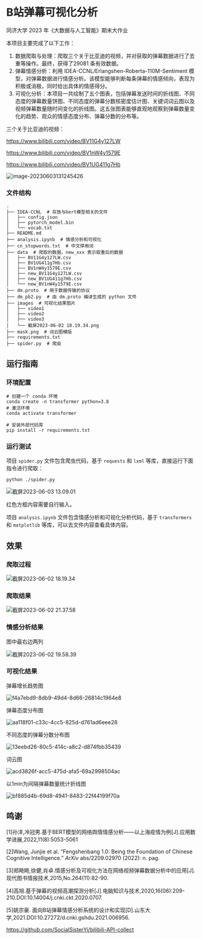 # B站弹幕可视化分析


同济大学 2023 年《大数据与人工智能》期末大作业

本项目主要完成了以下工作：

1. 数据爬取与处理：爬取三个关于比亚迪的视频，并对获取的弹幕数据进行了去重等操作。最终，获得了29081 条有效数据。
2. 弹幕情感分析：利用 IDEA-CCNL/Erlangshen-Roberta-110M-Sentiment 模型，对弹幕数据进行情感分析。该模型能够判断每条弹幕的情感倾向，表现为积极或消极，同时给出具体的情感得分。
3. 可视化分析：本项目一共绘制了五个图表，包括弹幕发送时间的折线图、不同态度的弹幕数量饼图、不同态度的弹幕分数核密度估计图、关键词词云图以及视频弹幕数量随时间变化的折线图。这五张图表能够直观地观察到弹幕数量变化的趋势、观众的情感态度分布、弹幕分数的分布等。

三个关于比亚迪的视频：

https://www.bilibili.com/video/BV11G4y127LW

https://www.bilibili.com/video/BV1nW4y1579E

https://www.bilibili.com/video/BV1UG411g7Hb

![image-20230603131245426](https://lei-1306809548.cos.ap-shanghai.myqcloud.com/Obsidian/image-20230603131245426.png)

### 文件结构

```shell
.
├── IDEA-CCNL  # 存放与bert模型相关的文件
│   ├── config.json  
│   ├── pytorch_model.bin
│   └── vocab.txt
├── README.md
├── analysis.ipynb  # 情感分析和可视化
├── cn_stopwords.txt  # 中文停用词
├── data  # 爬取的数据，new_xxx 表示取重后的数据
│   ├── BV11G4y127LW.csv
│   ├── BV1UG411g7Hb.csv
│   ├── BV1nW4y1579E.csv
│   ├── new_BV11G4y127LW.csv
│   ├── new_BV1UG411g7Hb.csv
│   └── new_BV1nW4y1579E.csv
├── dm.proto  # 用于数据传输的协议
├── dm_pb2.py  # 由 dm.proto 编译生成的 python 文件
├── images  # 可视化结果图片
│   ├── video1
│   ├── video2
│   ├── video3
│   └── 截屏2023-06-02 18.19.34.png
├── mask.png  # 词云图模版
├── requirements.txt
├── spider.py  # 爬虫
```

## 运行指南

### 环境配置

```shell
# 创建一个 conda 环境
conda create -n transformer python=3.8
# 激活环境
conda activate transformer  

# 安装外部代码库
pip install -r requirements.txt
```

### 运行测试

项目 `spider.py` 文件包含爬虫代码，基于 `requests` 和 `lxml` 等库，直接运行下面指令进行爬取：

```shell
python ./spider.py
```

![截屏2023-06-03 13.09.01](https://lei-1306809548.cos.ap-shanghai.myqcloud.com/Obsidian/%E6%88%AA%E5%B1%8F2023-06-03%2013.09.01.png)

红色方框内容需要自行输入。

项目 `analysis.ipynb` 文件包含情感分析和可视化分析代码，基于 `transformers` 和 `matplotlib` 等库，可以去文件内容查看具体内容。

## 效果

### 爬取过程

![截屏2023-06-02 18.19.34](https://lei-1306809548.cos.ap-shanghai.myqcloud.com/Obsidian/%E6%88%AA%E5%B1%8F2023-06-02%2018.19.34.png)

### 爬取结果

![截屏2023-06-02 21.37.58](https://lei-1306809548.cos.ap-shanghai.myqcloud.com/Obsidian/%E6%88%AA%E5%B1%8F2023-06-02%2021.37.58.png)

### 情感分析结果

图中最右边两列

![截屏2023-06-02 19.58.39](https://lei-1306809548.cos.ap-shanghai.myqcloud.com/Obsidian/%E6%88%AA%E5%B1%8F2023-06-02%2019.58.39-20230603131300121.png)

### 可视化结果

弹幕增长趋势图

![f4a7ebd9-8db9-49d4-8d66-26814c1964e8](https://lei-1306809548.cos.ap-shanghai.myqcloud.com/Obsidian/f4a7ebd9-8db9-49d4-8d66-26814c1964e8.png)



弹幕态度分布图

![aa118f01-c33c-4cc5-825d-d761ad6eee28](https://lei-1306809548.cos.ap-shanghai.myqcloud.com/Obsidian/aa118f01-c33c-4cc5-825d-d761ad6eee28.png)

不同态度的弹幕分数分布图

![13eebd26-80c5-414c-a8c2-d874fbb35439](https://lei-1306809548.cos.ap-shanghai.myqcloud.com/Obsidian/13eebd26-80c5-414c-a8c2-d874fbb35439.png)

词云图

![acd3826f-acc5-475d-afa5-69a2998504ac](https://lei-1306809548.cos.ap-shanghai.myqcloud.com/Obsidian/acd3826f-acc5-475d-afa5-69a2998504ac.png)

以1min为间隔弹幕数量统计折线图

![bf885d4b-69d8-4941-8483-22f44199f70a](https://lei-1306809548.cos.ap-shanghai.myqcloud.com/Obsidian/bf885d4b-69d8-4941-8483-22f44199f70a.png)

## 鸣谢

[1]孙洋,冷冠男.基于BERT模型的网络舆情情感分析——以上海疫情为例[J].应用数学进展,2022,11(8):5053-5061

[2]Wang, Junjie et al. “Fengshenbang 1.0: Being the Foundation of Chinese Cognitive Intelligence.” *ArXiv* abs/2209.02970 (2022): n. pag.

[3]郑飏飏,徐健,肖卓.情感分析及可视化方法在网络视频弹幕数据分析中的应用[J].现代图书情报技术,2015,No.264(11):82-90.

[4]高旭.基于弹幕的视频高潮探测分析[J].电脑知识与技术,2020,16(06):209-210.DOI:10.14004/j.cnki.ckt.2020.0707.

[5]姚宗豪. 面向B站弹幕情感分析系统的设计和实现[D].山东大学,2021.DOI:10.27272/d.cnki.gshdu.2021.006956.

https://github.com/SocialSisterYi/bilibili-API-collect

